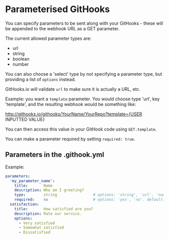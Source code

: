 # Parameterised GitHooks
You can specify parameters to be sent along with your GitHooks - these will be appended to the webhook URL as a GET parameter.

The current allowed parameter types are:

* url
* string
* boolean
* number

You can also choose a 'select' type by not specifying a parameter type, but providing a list of `options` instead.

GitHooks.io will validate `url` to make sure it is actually a URL, etc.

Example: you want a `template` parameter. You would choose type 'url', key 'template', and the resulting webhook would be something like:

http://githooks.io/githooks/YourName/YourRepo?template={USER INPUTTED VALUE}

You can then access this value in your GitHook code using `GET.template`.

You can make a parameter required by setting `required: true`.

## Parameters in the .githook.yml

Example:

```yaml
parameters:
  'my_parameter_name':
    title:       Name
    description: Who am I greeting?
    type:        string                # options: 'string', 'url', 'number', 'boolean', 'select'. default: 'string'
    required:    no                    # options: 'yes', 'no'. default: 'no'
  satisfaction:
    title:       How satisfied are you?
    description: Rate our service.
    options:
      - Very satisfied
      - Somewhat satisfied
      - Dissatisfied
```
